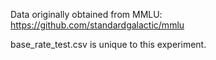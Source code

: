 Data originally obtained from MMLU: https://github.com/standardgalactic/mmlu

base_rate_test.csv is unique to this experiment.
